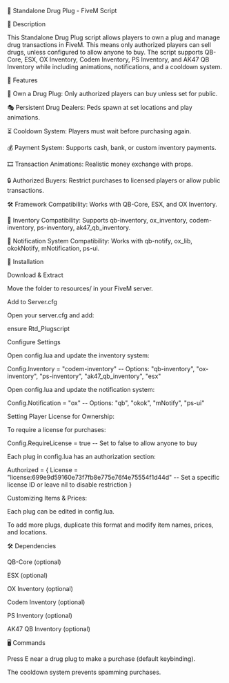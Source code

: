 🚀 Standalone Drug Plug - FiveM Script

📌 Description

This Standalone Drug Plug script allows players to own a plug and manage drug transactions in FiveM. This means only authorized players can sell drugs, unless configured to allow anyone to buy. The script supports QB-Core, ESX, OX Inventory, Codem Inventory, PS Inventory, and AK47 QB Inventory while including animations, notifications, and a cooldown system.

🌟 Features

🏬 Own a Drug Plug: Only authorized players can buy unless set for public.

🎭 Persistent Drug Dealers: Peds spawn at set locations and play animations.

⏳ Cooldown System: Players must wait before purchasing again.

💰 Payment System: Supports cash, bank, or custom inventory payments.

🎞️ Transaction Animations: Realistic money exchange with props.

🔒 Authorized Buyers: Restrict purchases to licensed players or allow public transactions.

🛠 Framework Compatibility: Works with QB-Core, ESX, and OX Inventory.

🏦 Inventory Compatibility: Supports qb-inventory, ox_inventory, codem-inventory, ps-inventory, ak47_qb_inventory.

🔔 Notification System Compatibility: Works with qb-notify, ox_lib, okokNotify, mNotification, ps-ui.

📂 Installation

Download & Extract

Move the folder to resources/ in your FiveM server.

Add to Server.cfg

Open your server.cfg and add:

ensure Rtd_Plugscript

Configure Settings

Open config.lua and update the inventory system:

Config.Inventory = "codem-inventory" -- Options: "qb-inventory", "ox-inventory", "ps-inventory", "ak47_qb_inventory", "esx"

Open config.lua and update the notification system:

Config.Notification = "ox" -- Options: "qb", "okok", "mNotify", "ps-ui"

Setting Player License for Ownership:

To require a license for purchases:

Config.RequireLicense = true -- Set to false to allow anyone to buy

Each plug in config.lua has an authorization section:

Authorized = {
    License = "license:699e9d59160e73f7fb8e775e76f4e75554f1d44d" -- Set a specific license ID or leave nil to disable restriction
}

Customizing Items & Prices:

Each plug can be edited in config.lua.

To add more plugs, duplicate this format and modify item names, prices, and locations.

🛠 Dependencies

QB-Core (optional)

ESX (optional)

OX Inventory (optional)

Codem Inventory (optional)

PS Inventory (optional)

AK47 QB Inventory (optional)

🖥️ Commands

Press E near a drug plug to make a purchase (default keybinding).

The cooldown system prevents spamming purchases.

